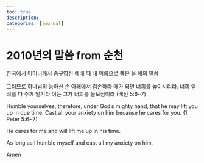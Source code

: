 ```yaml
---
toc: true
description:
categories: [journal]
---
```

# 2010년의 말씀 from 순천

한국에서 어머니께서 송구영신 예배 때 내 이름으로 뽑은 올 해의 말씀

그러므로 하나님의 능하신 손 아래에서 겸손하라 때가 되면 너희를 높이시리라. 너희 염려를 다 주께 맡기라 이는 그가 너희를 돌보심이라 (베전 5:6~7)

Humble yourselves, therefore, under God’s mighty hand, that he may lift you up in due time. Cast all your anxiety on him because he cares for you. (1 Peter 5:6~7)

He cares for me and will lift me up in his time.

As long as I humble myself and cast all my anxiety on him.

Amen
